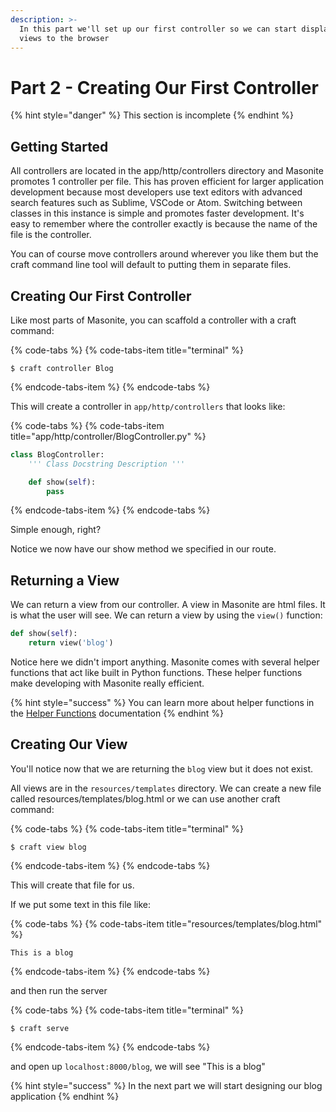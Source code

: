 ```yaml
---
description: >-
  In this part we'll set up our first controller so we can start displaying
  views to the browser
---
```


# Part 2 - Creating Our First Controller

{% hint style="danger" %}
This section is incomplete
{% endhint %}

## Getting Started

All controllers are located in the app/http/controllers directory and Masonite promotes 1 controller per file. This has proven efficient for larger application development because most developers use text editors with advanced search features such as Sublime, VSCode or Atom. Switching between classes in this instance is simple and promotes faster development. It's easy to remember where the controller exactly is because the name of the file is the controller.

You can of course move controllers around wherever you like them but the craft command line tool will default to putting them in separate files.

## Creating Our First Controller

Like most parts of Masonite, you can scaffold a controller with a craft command:

{% code-tabs %}
{% code-tabs-item title="terminal" %}
```text
$ craft controller Blog
```
{% endcode-tabs-item %}
{% endcode-tabs %}

This will create a controller in `app/http/controllers` that looks like:

{% code-tabs %}
{% code-tabs-item title="app/http/controller/BlogController.py" %}
```python
class BlogController:
    ''' Class Docstring Description '''

    def show(self):
        pass
```
{% endcode-tabs-item %}
{% endcode-tabs %}

Simple enough, right?

Notice we now have our show method we specified in our route.

## Returning a View

We can return a view from our controller. A view in Masonite are html files. It is what the user will see. We can return a view by using the `view()` function:

```python
def show(self):
    return view('blog')
```

Notice here we didn't import anything. Masonite comes with several helper functions that act like built in Python functions. These helper functions make developing with Masonite really efficient.

{% hint style="success" %}
You can learn more about helper functions in the [Helper Functions](../the-basics/helper-functions.md) documentation
{% endhint %}

## Creating Our View

You'll notice now that we are returning the `blog` view but it does not exist.

All views are in the `resources/templates` directory. We can create a new file called resources/templates/blog.html or we can use another craft command:

{% code-tabs %}
{% code-tabs-item title="terminal" %}
```text
$ craft view blog
```
{% endcode-tabs-item %}
{% endcode-tabs %}

This will create that file for us.

If we put some text in this file like:

{% code-tabs %}
{% code-tabs-item title="resources/templates/blog.html" %}
```markup
This is a blog
```
{% endcode-tabs-item %}
{% endcode-tabs %}

and then run the server

{% code-tabs %}
{% code-tabs-item title="terminal" %}
```text
$ craft serve
```
{% endcode-tabs-item %}
{% endcode-tabs %}

and open up `localhost:8000/blog`, we will see "This is a blog"

{% hint style="success" %}
In the next part we will start designing our blog application
{% endhint %}

